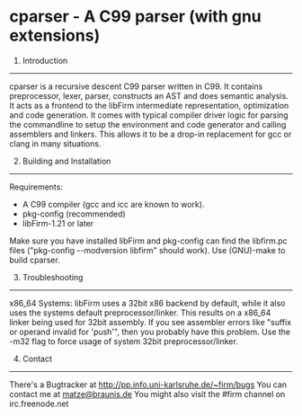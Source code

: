 cparser - A C99 parser (with gnu extensions)
============================================

1. Introduction
---------------

cparser is a recursive descent C99 parser written in C99. It contains
preprocessor, lexer, parser, constructs an AST and does semantic analysis.  It
acts as a frontend to the libFirm intermediate representation, optimization and
code generation. It comes with typical compiler driver logic for parsing the
commandline to setup the environment and code generator and calling assemblers
and linkers. This allows it to be a drop-in replacement for gcc or clang in
many situations.

2. Building and Installation
----------------------------

Requirements:

* A C99 compiler (gcc and icc are known to work).
* pkg-config (recommended)
* libFirm-1.21 or later

Make sure you have installed libFirm and pkg-config can find the libfirm.pc
files ("pkg-config --modversion libfirm" should work). Use (GNU)-make to build
cparser.

3. Troubleshooting
------------------

x86\_64 Systems:
libFirm uses a 32bit x86 backend by default, while it also uses the systems
default preprocessor/linker. This results on a x86\_64 linker being used
for 32bit assembly. If you see assembler errors like
"suffix or operand invalid for 'push'", then you probably have this problem.
Use the -m32 flag to force usage of system 32bit preprocessor/linker.

4. Contact
----------

There's a Bugtracker at http://pp.info.uni-karlsruhe.de/~firm/bugs
You can contact me at matze@braunis.de
You might also visit the #firm channel on irc.freenode.net
